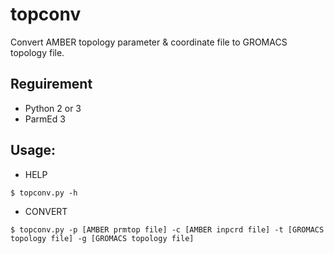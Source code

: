 # topconv
Convert AMBER topology parameter &amp; coordinate file to GROMACS topology file.

## Reguirement
* Python 2 or 3
* ParmEd 3

## Usage:
* HELP

`$ topconv.py -h`

* CONVERT

`$ topconv.py -p [AMBER prmtop file] -c [AMBER inpcrd file] -t [GROMACS topology file] -g [GROMACS topology file]`
